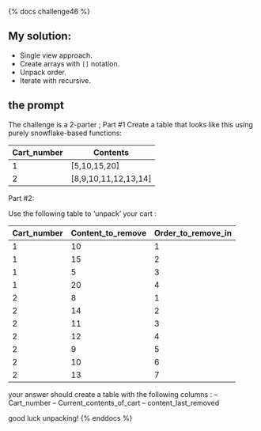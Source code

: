 {% docs challenge46 %}
## My solution:  
- Single view approach.
- Create arrays with `[]` notation.
- Unpack order.
- Iterate with recursive.
  

## the prompt  
The challenge is a 2-parter ;
Part #1
Create a table that looks like this using purely snowflake-based functions:

| Cart_number |	Contents|  
|---|---| 
|1	| [5,10,15,20]|  
|2	|[8,9,10,11,12,13,14]|

Part #2:

Use the following table to ‘unpack’ your cart :

|Cart_number	| Content_to_remove	|Order_to_remove_in|
|---|---|---|
|1|	10|	1|
|1|	15|	2|
|1|	5|	3|
|1|	20|	4|
|2|	8|	1|
|2|	14	|2|
|2|	11|	3|
|2|	12|	4|
|2|	9|	5|
|2|	10|	6|
|2|	13|	7|
your answer should create a table with the following columns :
– Cart_number
– Current_contents_of_cart
– content_last_removed

good luck unpacking!
{% enddocs %}